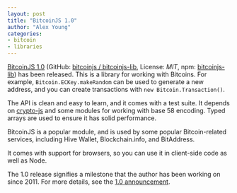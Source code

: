 ```yaml
---
layout: post
title: "BitcoinJS 1.0"
author: "Alex Young"
categories:
- bitcoin
- libraries
---
```


[BitcoinJS 1.0](http://bitcoinjs.org/) (GitHub: [bitcoinjs / bitcoinjs-lib](https://github.com/bitcoinjs/bitcoinjs-lib), License: _MIT_, npm: [bitcoinjs-lib](https://www.npmjs.org/package/bitcoinjs-lib)) has been released.  This is a library for working with Bitcoins.  For example, `Bitcoin.ECKey.makeRandom` can be used to generate a new address, and you can create transactions with `new Bitcoin.Transaction()`.

The API is clean and easy to learn, and it comes with a test suite.  It depends on [crypto-js](https://www.npmjs.org/package/crypto-js) and some modules for working with base 58 encoding.  Typed arrays are used to ensure it has solid performance.

BitcoinJS is a popular module, and is used by some popular Bitcoin-related services, including Hive Wallet, Blockchain.info, and BitAddress.

It comes with support for browsers, so you can use it in client-side code as well as Node.

The 1.0 release signifies a milestone that the author has been working on since 2011.  For more details, see the [1.0 announcement](http://bitcoinjs.org/announce-1.0.0.txt).
